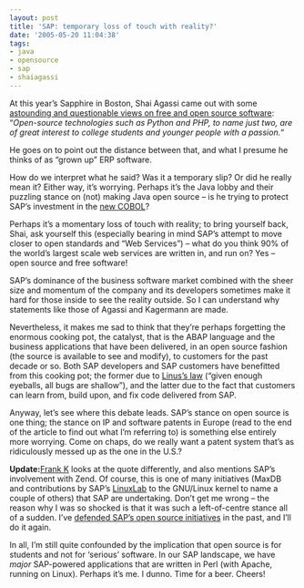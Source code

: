 ```yaml
---
layout: post
title: 'SAP: temporary loss of touch with reality?'
date: '2005-05-20 11:04:38'
tags:
- java
- opensource
- sap
- shaiagassi
---
```



At this year’s Sapphire in Boston, Shai Agassi came out with some [astounding and questionable views on free and open source software](http://xml.sys-con.com/read/86130.htm): “*Open-source technologies such as Python and PHP, to name just two, are of great interest to college students and younger people with a passion.*“

He goes on to point out the distance between that, and what I presume he thinks of as “grown up” ERP software.

How do we interpret what he said? Was it a temporary slip? Or did he really mean it? Either way, it’s worrying. Perhaps it’s the Java lobby and their puzzling stance on (not) making Java open source – is he trying to protect SAP’s investment in the [new COBOL](http://www.oreilly.com/pub/a/oreilly/editors/java_1004.html)?

Perhaps it’s a momentary loss of touch with reality; to bring yourself back, Shai, ask yourself this (especially bearing in mind SAP’s attempt to move closer to open standards and “Web Services”) – what do you think 90% of the world’s largest scale web services are written in, and run on? Yes – open source and free software!

SAP’s dominance of the business software market combined with the sheer size and momentum of the company and its developers sometimes make it hard for those inside to see the reality outside. So I can understand why statements like those of Agassi and Kagermann are made.

Nevertheless, it makes me sad to think that they’re perhaps forgetting the enormous cooking pot, the catalyst, that is the ABAP language and the business applications that have been delivered, in an open source fashion (the source is available to see and modify), to customers for the past decade or so. Both SAP developers and SAP customers have benefitted from this cooking pot; the former due to [Linus’s law](http://www.catb.org/~esr/writings/cathedral-bazaar/cathedral-bazaar/ar01s04.html) (“given enough eyeballs, all bugs are shallow”), and the latter due to the fact that customers can learn from, build upon, and fix code delivered from SAP.

Anyway, let’s see where this debate leads. SAP’s stance on open source is one thing; the stance on IP and software patents in Europe (read to the end of the article to find out what I’m referring to) is something else entirely more worrying. Come on chaps, do we really want a patent system that’s as ridiculously messed up as the one in the U.S.?

**Update:**[Frank K](http://www.gadgetguy.de/index.php/2005/05#SAP__PHP_just_for_college_students_) looks at the quote differently, and also mentions SAP’s involvement with Zend. Of course, this is one of many initiatives (MaxDB and contributions by SAP’s [LinuxLab](http://www.sap.com/linux) to the GNU/Linux kernel to name a couple of others) that SAP are undertaking. Don’t get me wrong – the reason why I was so shocked is that it was such a left-of-centre stance all of a sudden. I’ve [defended SAP’s open source initiatives](https://weblogs.sdn.sap.com/cs/user/view/cs_msg/258) in the past, and I’ll do it again.

In all, I’m still quite confounded by the implication that open source is for students and not for ‘serious’ software. In our SAP landscape, we have *major* SAP-powered applications that are written in Perl (with Apache, running on Linux). Perhaps it’s me. I dunno. Time for a beer. Cheers!



